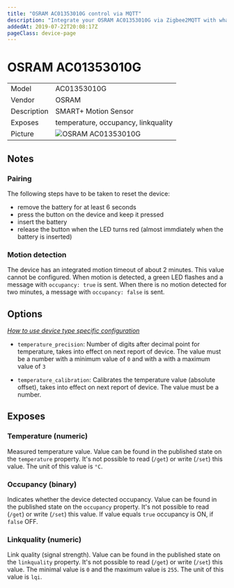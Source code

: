 ```yaml
---
title: "OSRAM AC01353010G control via MQTT"
description: "Integrate your OSRAM AC01353010G via Zigbee2MQTT with whatever smart home infrastructure you are using without the vendors bridge or gateway."
addedAt: 2019-07-22T20:08:17Z
pageClass: device-page
---
```


<!-- !!!! -->
<!-- ATTENTION: This file is auto-generated through docgen! -->
<!-- You can only edit the "Notes"-Section between the two comment lines "Notes BEGIN" and "Notes END". -->
<!-- Do not use h1 or h2 heading within "## Notes"-Section. -->
<!-- !!!! -->

# OSRAM AC01353010G

|     |     |
|-----|-----|
| Model | AC01353010G  |
| Vendor  | OSRAM  |
| Description | SMART+ Motion Sensor |
| Exposes | temperature, occupancy, linkquality |
| Picture | ![OSRAM AC01353010G](https://www.zigbee2mqtt.io/images/devices/AC01353010G.jpg) |


<!-- Notes BEGIN: You can edit here. Add "## Notes" headline if not already present. -->
## Notes


### Pairing
The following steps have to be taken to reset the device:

* remove the battery for at least 6 seconds
* press the button on the device and keep it pressed
* insert the battery
* release the button when the LED turns red (almost immdiately when the battery is inserted)

### Motion detection
The device has an integrated motion timeout of about 2 minutes. This value cannot be configured. When motion is detected, a green LED flashes and a message with `occupancy: true` is sent. When there is no motion detected for two minutes, a message with `occupancy: false` is sent.
<!-- Notes END: Do not edit below this line -->


## Options
*[How to use device type specific configuration](../guide/configuration/devices-groups.md#specific-device-options)*

* `temperature_precision`: Number of digits after decimal point for temperature, takes into effect on next report of device. The value must be a number with a minimum value of `0` and with a with a maximum value of `3`

* `temperature_calibration`: Calibrates the temperature value (absolute offset), takes into effect on next report of device. The value must be a number.


## Exposes

### Temperature (numeric)
Measured temperature value.
Value can be found in the published state on the `temperature` property.
It's not possible to read (`/get`) or write (`/set`) this value.
The unit of this value is `°C`.

### Occupancy (binary)
Indicates whether the device detected occupancy.
Value can be found in the published state on the `occupancy` property.
It's not possible to read (`/get`) or write (`/set`) this value.
If value equals `true` occupancy is ON, if `false` OFF.

### Linkquality (numeric)
Link quality (signal strength).
Value can be found in the published state on the `linkquality` property.
It's not possible to read (`/get`) or write (`/set`) this value.
The minimal value is `0` and the maximum value is `255`.
The unit of this value is `lqi`.

